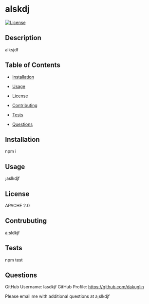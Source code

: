 

 # alskdj

 [![License](https://img.shields.io/badge/License-Apache%202.0-blue.svg)](https://opensource.org/licenses/Apache-2.0)

## Description 

alksjdf

## Table of Contents

* [Installation](#installation)

* [Usage](#usage)

* [License](#license)

* [Contributing](#contributing)

* [Tests](#tests)

* [Questions](#questions)
  
## Installation 

npm i

## Usage 

;aslkdjf

## License

APACHE 2.0

## Contrubuting

a;sldkjf

## Tests

npm test

## Questions

GitHub Username: lasdkjf
GitHub Profile: https://github.com/dakuglin

Please email me with additional questions at a;slkdjf  

